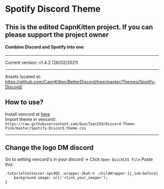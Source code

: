 # Spotify Discord Theme
## This is the edited CapnKitten project. If you can please support the project owner
#### Combine Discord and Spotify into one
<hr>

Current version: v1.4.2 (26/02/2021)

<hr>

Assets located at: https://github.com/CapnKitten/BetterDiscord/tree/master/Themes/Spotify-Discord/

## How to use?
Install vencord at [here](https://vencord.dev) <br>
Import theme in vencord: ```https://raw.githubusercontent.com/QuocToan259/Discord-Theme-Pink/master/Spotify-Discord.theme.css```

<hr>

## Change the logo DM discord
Go to setting vencord's in your discord -> Click ```Open QuickCSS File```
Paste this:  <br>
```
.tutorialContainer-1pL9QS .wrapper-3kah-n .childWrapper-1j_1ub:before{
    background-image: url('<link_your_image>');
}
```